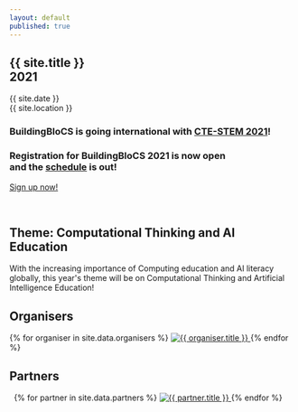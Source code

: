 ```yaml
---
layout: default
published: true
---
```


<section class="jumbo">
    <div class="main-div">
        <h1>
            {{ site.title }}<br>
            <span class="huge">2021</span>
        </h1>
        <p>
            {{ site.date }} 
            <br/>
            {{ site.location }}
        </p>
	<p>
	    <h3>BuildingBloCS is going international with <a href="https://cte-stem2021.nie.edu.sg/">CTE-STEM 2021</a>!</h3>
        <h3>Registration for BuildingBloCS 2021 is now open <br>and the <a href="https://go.buildingblocs.sg/schedule">schedule</a> is out!</h3>
        <a class="btn brand" href="{{ site.baseurl }}/join-us/">Sign up now!</a>
	</p>
    <br/>
    </div>
</section>

## Theme: Computational Thinking and AI Education

With the increasing importance of Computing education and AI literacy globally, this year's theme will be on Computational Thinking and Artificial Intelligence Education!

## Organisers

<section class="organisers">
    {% for organiser in site.data.organisers %}
    <a href="{{ organiser.url }}">
        <img src="{{ site.baseurl }}/assets/img/{{ organiser.img }}" title="{{ organiser.title }}" />
    </a>
    {% endfor %}
</section>

## Partners

<section class="organisers">
    {% for partner in site.data.partners %}
    <a href="{{ partner.url }}">
        <img src="{{ site.baseurl }}/assets/img/{{ partner.img }}" title="{{ partner.title }}" />
    </a>
    {% endfor %}
</section>
